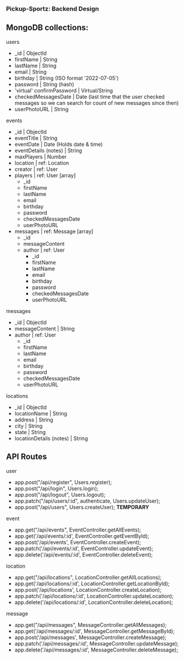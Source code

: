 ### Pickup-Sportz: Backend Design

## MongoDB collections:

users
* _id | ObjectId
* firstName | String
* lastName | String
* email | String
* birthday | String (ISO format '2022-07-05')
* password | String (hash)
* 'virtual' confirmPassword | Virtual/String
* checkedMessagesDate | Date (last time that the user checked messages so we can search for count of new messages since then)
* userPhotoURL | String

events
* _id | ObjectId
* eventTitle | String
* eventDate | Date (Holds date & time)
* eventDetails (notes) | String
* maxPlayers | Number
* location | ref: Location
* creator | ref: User
* players | ref: User [array]
  * _id
  * firstName
  * lastName
  * email
  * birthday
  * password
  * checkedMessagesDate
  * userPhotoURL
* messages | ref: Message [array]
  * _id 
  * messageContent
  * author | ref: User
    * _id
    * firstName
    * lastName
    * email
    * birthday
    * password
    * checkedMessagesDate
    * userPhotoURL

messages
  * _id | ObjectId
  * messageContent | String
  * author | ref: User
    * _id
    * firstName
    * lastName
    * email
    * birthday
    * password
    * checkedMessagesDate
    * userPhotoURL

locations
* _id | ObjectId
* locationName | String
* address | String
* city | String
* state | String
* locationDetails (notes) | String

## API Routes
user
* app.post("/api/register", Users.register);
* app.post("/api/login", Users.login);
* app.post("/api/logout", Users.logout); 
* app.patch("/api/users/:id", authenticate, Users.updateUser);
* app.post("/api/users", Users.createUser); **TEMPORARY**

event
* app.get("/api/events", EventController.getAllEvents);
* app.get('/api/events/:id', EventController.getEventById);
* app.post('/api/events', EventController.createEvent);
* app.patch('/api/events/:id', EventController.updateEvent);
* app.delete('/api/events/:id', EventController.deleteEvent);

location
* app.get("/api/locations", LocationController.getAllLocations);
* app.get('/api/locations/:id', LocationController.getLocationById);
* app.post('/api/locations', LocationController.createLocation);
* app.patch('/api/locations/:id', LocationController.updateLocation);
* app.delete('/api/locations/:id', LocationController.deleteLocation);

message
* app.get("/api/messages",  MessageController.getAllMessages);
* app.get('/api/messages/:id',  MessageController.getMessageById);
* app.post('/api/messages',  MessageController.createMessage);
* app.patch('/api/messages/:id',  MessageController.updateMessage);
* app.delete('/api/messages/:id',  MessageController.deleteMessage);